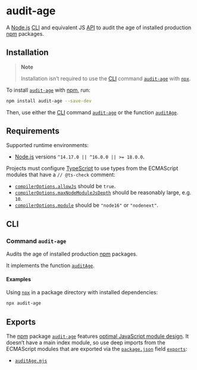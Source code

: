 # audit-age

A [Node.js](https://nodejs.org) [CLI](#cli) and equivalent JS [API](#exports) to audit the age of installed production [npm](https://npmjs.com) packages.

## Installation

> **Note**
>
> Installation isn’t required to use the [CLI](#cli) command [`audit-age`](#command-audit-age) with [`npx`](https://docs.npmjs.com/cli/v8/commands/npx).

To install [`audit-age`](https://npm.im/audit-age) with [npm](https://npmjs.com/get-npm), run:

```sh
npm install audit-age --save-dev
```

Then, use either the [CLI](#cli) command [`audit-age`](#command-audit-age) or the function [`auditAge`](./auditAge.mjs).

## Requirements

Supported runtime environments:

- [Node.js](https://nodejs.org) versions `^14.17.0 || ^16.0.0 || >= 18.0.0`.

Projects must configure [TypeScript](https://typescriptlang.org) to use types from the ECMAScript modules that have a `// @ts-check` comment:

- [`compilerOptions.allowJs`](https://typescriptlang.org/tsconfig#allowJs) should be `true`.
- [`compilerOptions.maxNodeModuleJsDepth`](https://typescriptlang.org/tsconfig#maxNodeModuleJsDepth) should be reasonably large, e.g. `10`.
- [`compilerOptions.module`](https://typescriptlang.org/tsconfig#module) should be `"node16"` or `"nodenext"`.

## CLI

### Command `audit-age`

Audits the age of installed production [npm](https://npmjs.com) packages.

It implements the function [`auditAge`](./auditAge.mjs).

#### Examples

Using [`npx`](https://docs.npmjs.com/cli/v8/commands/npx) in a package directory with installed dependencies:

```sh
npx audit-age
```

## Exports

The [npm](https://npmjs.com) package [`audit-age`](https://npm.im/audit-age) features [optimal JavaScript module design](https://jaydenseric.com/blog/optimal-javascript-module-design). It doesn’t have a main index module, so use deep imports from the ECMAScript modules that are exported via the [`package.json`](./package.json) field [`exports`](https://nodejs.org/api/packages.html#exports):

- [`auditAge.mjs`](./auditAge.mjs)
